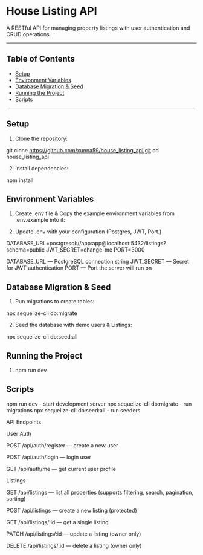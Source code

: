 # House Listing API

A RESTful API for managing property listings with user authentication and CRUD operations.

---------------------------------------------------------------------------------------------------------------------


## Table of Contents

- [Setup](#setup)
- [Environment Variables](#environment-variables)
- [Database Migration & Seed](#database-migration--seed)
- [Running the Project](#running-the-project)
- [Scripts](#scripts)

---------------------------------------------------------------------------------------------------------------------

## Setup

1. Clone the repository:

git clone https://github.com/xunna59/house_listing_api.git
cd house_listing_api

2. Install dependencies:


npm install

## Environment Variables

1. Create .env file & Copy the example environment variables from .env.example  into it:


2. Update .env with your configuration (Postgres, JWT, Port.)

DATABASE_URL=postgresql://app:app@localhost:5432/listings?schema=public
JWT_SECRET=change-me
PORT=3000

DATABASE_URL — PostgreSQL connection string
JWT_SECRET — Secret for JWT authentication
PORT — Port the server will run on


## Database Migration & Seed

1. Run migrations to create tables:

npx sequelize-cli db:migrate

2. Seed the database with demo users & Listings:

npx sequelize-cli db:seed:all


## Running the Project

1. npm run dev

## Scripts

npm run dev - start development server
npx sequelize-cli db:migrate - run migrations
npx sequelize-cli db:seed:all - run seeders


API Endpoints

User Auth

POST /api/auth/register — create a new user

POST /api/auth/login — login user

GET /api/auth/me — get current user profile

Listings

GET /api/listings — list all properties (supports filtering, search, pagination, sorting)

POST /api/listings — create a new listing (protected)

GET /api/listings/:id — get a single listing

PATCH /api/listings/:id — update a listing (owner only)

DELETE /api/listings/:id — delete a listing (owner only)
